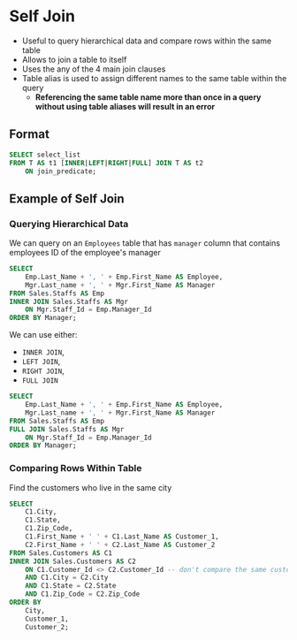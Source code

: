 # Self Join

- Useful to query hierarchical data and compare rows within the same table
- Allows to join a table to itself
- Uses the any of the 4 main join clauses
- Table alias is used to assign different names to the same table within the query
  - **Referencing the same table name more than once in a query without using table aliases will result in an error**

## Format

```sql
SELECT select_list
FROM T AS t1 [INNER|LEFT|RIGHT|FULL] JOIN T AS t2 
    ON join_predicate;
```

## Example of Self Join

### Querying Hierarchical Data

We can query on an `Employees` table that has `manager` column that contains employees ID of the employee's manager

```sql
SELECT
    Emp.Last_Name + ', ' + Emp.First_Name AS Employee,
    Mgr.Last_name + ', ' + Mgr.First_Name AS Manager
FROM Sales.Staffs AS Emp 
INNER JOIN Sales.Staffs AS Mgr 
    ON Mgr.Staff_Id = Emp.Manager_Id
ORDER BY Manager;
```

We can use either:

- `INNER JOIN`, 
- `LEFT JOIN`, 
- `RIGHT JOIN`,
- `FULL JOIN`

```sql
SELECT
    Emp.Last_Name + ', ' + Emp.First_Name AS Employee,
    Mgr.Last_name + ', ' + Mgr.First_Name AS Manager
FROM Sales.Staffs AS Emp 
FULL JOIN Sales.Staffs AS Mgr 
    ON Mgr.Staff_Id = Emp.Manager_Id
ORDER BY Manager;
```

### Comparing Rows Within Table

Find the customers who live in the same city

```sql
SELECT
    C1.City,
    C1.State,
    C1.Zip_Code,
    C1.First_Name + ' ' + C1.Last_Name AS Customer_1,
    C2.First_Name + ' ' + C2.Last_Name AS Customer_2
FROM Sales.Customers AS C1 
INNER JOIN Sales.Customers AS C2
    ON C1.Customer_Id <> C2.Customer_Id -- don't compare the same customer: Or use > for less duplicates
    AND C1.City = C2.City
    AND C1.State = C2.State
    AND C1.Zip_Code = C2.Zip_Code
ORDER BY
    City,
    Customer_1,
    Customer_2;
```
